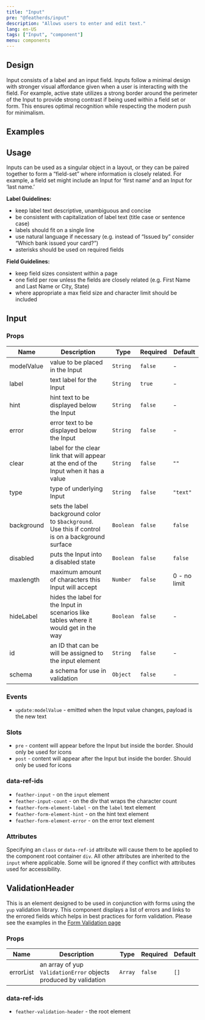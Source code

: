 ```yaml
---
title: "Input"
pre: "@featherds/input"
description: "Allows users to enter and edit text."
lang: en-US
tags: ["Input", "component"]
menu: components
---
```


## Design

Input consists of a label and an input field. Inputs follow a minimal design with stronger visual affordance given when a user is interacting with the field. For example, active state utilizes a strong border around the perimeter of the Input to provide strong contrast if being used within a field set or form. This ensures optimal recognition while respecting the modern push for minimalism.

## Examples

<Input-Examples />

## Usage

Inputs can be used as a singular object in a layout, or they can be paired together to form a “field-set” where information is closely related. For example, a field set might include an Input for ‘first name’ and an Input for ‘last name.’

**Label Guidelines:**

* keep label text descriptive, unambiguous and concise
* be consistent with capitalization of label text (title case or sentence case)
* labels should fit on a single line
* use natural language if necessary (e.g. instead of “Issued by” consider “Which bank issued your card?”)
* asterisks should be used on required fields

**Field Guidelines:**

* keep field sizes consistent within a page
* one field per row unless the fields are closely related (e.g. First Name and Last Name or City, State)
* where appropriate a max field size and character limit should be included

## Input

### Props

| Name       | Description                                                                                      | Type      | Required | Default      |
| ---------- | ------------------------------------------------------------------------------------------------ | --------- | -------- | ------------ |
| modelValue | value to be placed in the Input                                                                  | `String`  | `false`  | -            |
| label      | text label for the Input                                                                         | `String`  | `true`   | -            |
| hint       | hint text to be displayed below the Input                                                        | `String`  | `false`  | -            |
| error      | error text to be displayed below the Input                                                       | `String`  | `false`  | -            |
| clear      | label for the clear link that will appear at the end of the Input when it has a value            | `String`  | `false`  | `""`         |
| type       | type of underlying Input                                                                         | `String`  | `false`  | `"text"`     |
| background | sets the label background color to `$background`. Use this if control is on a background surface | `Boolean` | `false`  | `false`      |
| disabled   | puts the Input into a disabled state                                                             | `Boolean` | `false`  | `false`      |
| maxlength  | maximum amount of characters this Input will accept                                              | `Number`  | `false`  | 0 - no limit |
| hideLabel  | hides the label for the Input in scenarios like tables where it would get in the way             | `Boolean` | `false`  | -            |
| id         | an ID that can be will be assigned to the input element                                          | `String`  | `false`  | -            |
| schema     | a schema for use in validation                                                                   | `Object`  | `false`  | -            |

### Events

- `update:modelValue` - emitted when the Input value changes, payload is the new text

### Slots

- `pre` - content will appear before the Input but inside the border. Should only be used for icons
- `post` - content will appear after the Input but inside the border. Should only be used for icons

### data-ref-ids

- `feather-input` - on the `input` element
- `feather-input-count` - on the div that wraps the character count
- `feather-form-element-label` - on the `label` text element
- `feather-form-element-hint` - on the hint text element
- `feather-form-element-error` - on the error text element

### Attributes

Specifying an `class` or `data-ref-id` attribute will cause them to be applied to the component root container `div`. All other attributes are inherited to the `input` where applicable. Some will be ignored if they conflict with attributes used for accessibility.


## ValidationHeader
This is an element designed to be used in conjunction with forms using the `yup` validation library. This component displays a list of errors and links to the errored fields which helps in best practices for form validation. Please see the examples in the [Form Validation page](/Guides/FormValidation/#examples)

### Props

| Name       | Description                                                      | Type    | Required | Default |
| ---------- | ---------------------------------------------------------------- | ------- | -------- | ------- |
| errorList  | an array of yup `ValidationError` objects produced by validation | `Array` | `false`  | `[]`    |


### data-ref-ids

- `feather-validation-header` - the root element

